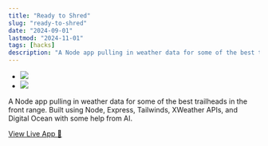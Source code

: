 ```yaml
---
title: "Ready to Shred"
slug: "ready-to-shred"
date: "2024-09-01"
lastmod: "2024-11-01"
tags: [hacks]
description: "A Node app pulling in weather data for some of the best trailheads in the front range. Built using Node, Express, Tailwinds, XWeather APIs, and Digital Ocean with some help from AI."
---
```


<div class="gallery">
<ul>
<li><img src="https://bear-images.sfo2.cdn.digitaloceanspaces.com/drkpxl/capture-2024-10-02-195544-1.webp"></li>
<li> <img src="https://bear-images.sfo2.cdn.digitaloceanspaces.com/drkpxl/capture-2024-10-02-195608.webp"</li>
</ul></div>


A Node app pulling in weather data for some of the best trailheads in the front range. Built using Node, Express, Tailwinds, XWeather APIs, and Digital Ocean with some help from AI.


[View Live App 🚀](https://urchin-app-99j6y.ondigitalocean.app/)

